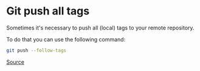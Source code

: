 # Git push all tags

Sometimes it's necessary to push all (local) tags to your remote repository.

To do that you can use the following command:

```bash
git push --follow-tags
```

[Source](https://git-scm.com/docs/git-push)

